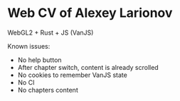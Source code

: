 # Web CV of Alexey Larionov
WebGL2 + Rust + JS (VanJS)

Known issues:
- No help button
- After chapter switch, content is already scrolled
- No cookies to remember VanJS state
- No CI
- No chapters content